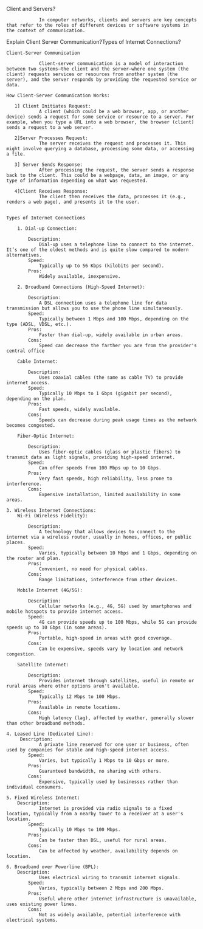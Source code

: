 Client and Servers?

                In computer networks, clients and servers are key concepts that refer to the roles of different devices or software systems in the context of communication.

Explain Client Server Communication?Types of Internet Connections?

    Client-Server Communication

                Client-server communication is a model of interaction between two systems—the client and the server—where one system (the client) requests services or resources from another system (the server), and the server responds by providing the requested service or data. 

    How Client-Server Communication Works:

       1] Client Initiates Request:
                A client (which could be a web browser, app, or another device) sends a request for some service or resource to a server. For example, when you type a URL into a web browser, the browser (client) sends a request to a web server.

       2]Server Processes Request:
                The server receives the request and processes it. This might involve querying a database, processing some data, or accessing a file.

       3] Server Sends Response:
                After processing the request, the server sends a response back to the client. This could be a webpage, data, an image, or any type of information depending on what was requested.

       4]Client Receives Response:
                The client then receives the data, processes it (e.g., renders a web page), and presents it to the user.


    Types of Internet Connections

        1. Dial-up Connection:

            Description: 
                Dial-up uses a telephone line to connect to the internet. It’s one of the oldest methods and is quite slow compared to modern alternatives.
            Speed:
                Typically up to 56 Kbps (kilobits per second).
            Pros: 
                Widely available, inexpensive.

        2. Broadband Connections (High-Speed Internet):

            Description: 
                A DSL connection uses a telephone line for data transmission but allows you to use the phone line simultaneously.
            Speed: 
                Typically between 1 Mbps and 100 Mbps, depending on the type (ADSL, VDSL, etc.).
            Pros:
                Faster than dial-up, widely available in urban areas.
            Cons:
                Speed can decrease the farther you are from the provider's central office

        Cable Internet:

            Description:
                Uses coaxial cables (the same as cable TV) to provide internet access.
            Speed:
                Typically 10 Mbps to 1 Gbps (gigabit per second), depending on the plan.
            Pros:
                Fast speeds, widely available.
            Cons:
                Speeds can decrease during peak usage times as the network becomes congested.

        Fiber-Optic Internet:

            Description: 
                Uses fiber-optic cables (glass or plastic fibers) to transmit data as light signals, providing high-speed internet.
            Speed:
                Can offer speeds from 100 Mbps up to 10 Gbps.
            Pros:
                Very fast speeds, high reliability, less prone to interference.
            Cons:
                Expensive installation, limited availability in some areas.

    3. Wireless Internet Connections:
        Wi-Fi (Wireless Fidelity):

            Description:
                A technology that allows devices to connect to the internet via a wireless router, usually in homes, offices, or public places.
            Speed:
                Varies, typically between 10 Mbps and 1 Gbps, depending on the router and plan.
            Pros:
                Convenient, no need for physical cables.
            Cons: 
                Range limitations, interference from other devices.
        
        Mobile Internet (4G/5G):

            Description:
                Cellular networks (e.g., 4G, 5G) used by smartphones and mobile hotspots to provide internet access.
            Speed: 
                4G can provide speeds up to 100 Mbps, while 5G can provide speeds up to 10 Gbps (in some areas).
            Pros: 
                Portable, high-speed in areas with good coverage.
            Cons: 
                Can be expensive, speeds vary by location and network congestion.
       
        Satellite Internet:

            Description:
                Provides internet through satellites, useful in remote or rural areas where other options aren't available.
            Speed: 
                Typically 12 Mbps to 100 Mbps.
            Pros: 
                Available in remote locations.
            Cons:
                High latency (lag), affected by weather, generally slower than other broadband methods.

    4. Leased Line (Dedicated Line):
         Description:
                A private line reserved for one user or business, often used by companies for stable and high-speed internet access.
            Speed: 
                Varies, but typically 1 Mbps to 10 Gbps or more.
            Pros: 
                Guaranteed bandwidth, no sharing with others.
            Cons:
                Expensive, typically used by businesses rather than individual consumers.

    5. Fixed Wireless Internet:
        Description:
                Internet is provided via radio signals to a fixed location, typically from a nearby tower to a receiver at a user's location.
            Speed:
                Typically 10 Mbps to 100 Mbps.
            Pros:
                Can be faster than DSL, useful for rural areas.
            Cons:
                Can be affected by weather, availability depends on location.

    6. Broadband over Powerline (BPL):
        Description:
                Uses electrical wiring to transmit internet signals.
            Speed: 
                Varies, typically between 2 Mbps and 200 Mbps.
            Pros:
                Useful where other internet infrastructure is unavailable, uses existing power lines.
            Cons:
                Not as widely available, potential interference with electrical systems.        
